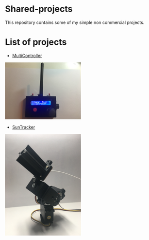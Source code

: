 # Shared-projects
This repository contains some of my simple non commercial projects.

# List of projects

* [MultiController](https://github.com/Zahorack/Shared-projects/blob/master/MultiController)
<p align="left">
<img src="https://github.com/Zahorack/Shared-projects/blob/master/MultiController/Photodocumentation/IMG_3594.JPG" width="250" 
</p>

* [SunTracker](https://github.com/Zahorack/Shared-projects/blob/master/Suntracker)
<p align="left">
<img src="https://github.com/Zahorack/Shared-projects/blob/master/Suntracker/Fotodokumentacia/IMG_5165.JPG" width="250" 
</p>


